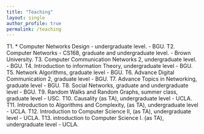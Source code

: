 ```yaml
---
title: "Teaching"
layout: single 
author_profile: true
permalink: /teaching
---
```



T1. * Computer Networks Design - undergraduate level. - BGU.
T2. Computer Networks - CS168, graduate and undergraduate level. - Brown University. T3. Computer Communication Networks 2, undergraduate level. - BGU.
T4. Introduction to information Theory, undergraduate level - BGU.
T5. Network Algorithms, graduate level - BGU.
T6. Advance Digital Communication 2, graduate level - BGU.
T7. Advance Topics in Networking, graduate level - BGU.
T8. Social Networks, graduate and undergraduate level - BGU.
T9. Random Walks and Random Graphs, summer class, graduate level - USC.
T10. Causality (as TA), undergraduate level - UCLA.
T11. Introduction to Algorithms and Complexity, (as TA), undergraduate level - UCLA. T12. Introduction to Computer Science II, (as TA), undergraduate level - UCLA.
T13. introduction to Computer Science I. (as TA), undergraduate level - UCLA.
